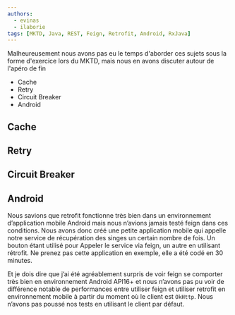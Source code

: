 ```yaml
---
authors:
  - evinas
  - ilaborie
tags: [MKTD, Java, REST, Feign, Retrofit, Android, RxJava]
---
```


Malheureusement nous avons pas eu le temps d'aborder ces sujets sous la forme d'exercice lors du MKTD, mais nous en avons discuter autour de l'apéro de fin

* Cache
* Retry
* Circuit Breaker
* Android

<!--more-->

## Cache

## Retry

## Circuit Breaker


## Android

Nous savions que retrofit fonctionne très bien dans un environnement d’application mobile Android mais nous n’avions jamais testé feign dans ces conditions. Nous avons donc créé une petite application mobile qui appelle notre service de récupération des singes un certain nombre de fois. Un bouton étant utilisé pour Appeler le service via feign, un autre en utilisant rétrofit. Ne prenez pas cette application en exemple, elle a été codé en 30 minutes.

Et je dois dire que j’ai été agréablement surpris de voir feign se comporter très bien en environnement Android API16+ et nous n’avons pas pu voir de différence notable de performances entre utiliser feign et utiliser retrofit en environnement mobile à partir du moment où le client est `OkHttp`. Nous n’avons pas poussé nos tests en utilisant le client par défaut. 

